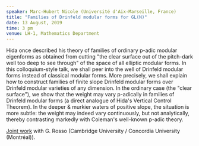 ```yaml
---
speaker: Marc-Hubert Nicole (Université d'Aix-Marseille, France)
title: "Families of Drinfeld modular forms for GL(N)"
date: 13 August, 2019
time: 3 pm
venue: LH-1, Mathematics Department
---
```


Hida once described his theory of families of ordinary p-adic
modular eigenforms as obtained from cutting "the clear surface
out of the pitch-dark well too deep to see through" of the space
of all elliptic modular forms. In this colloquium-style talk, we
shall peer into the well of Drinfeld modular forms instead of
classical modular forms. More precisely, we shall explain how to
construct families of finite slope Drinfeld modular forms over
Drinfeld modular varieties of any dimension. In the ordinary case
(the "clear surface"), we show that the weight may vary p-adically
in families of Drinfeld modular forms (a direct analogue of Hida's
Vertical Control Theorem). In the deeper & murkier waters of positive
slope, the situation is more subtle: the weight may indeed vary
continuously, but not analytically, thereby contrasting markedly
with Coleman's well-known p-adic theory.

[Joint work](https://arxiv.org/abs/1805.08793) with G. Rosso (Cambridge University / Concordia University (Montréal)).
